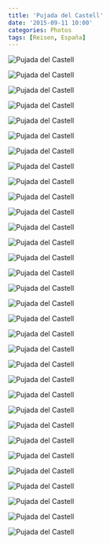 ```yaml
---
title: 'Pujada del Castell'
date: '2015-09-11 10:00'
categories: Photos
tags: [Reisen, España]
---
```


<div class='preview'><img src='{{urls.media}}/PujadaDelCastellOK.jpg' alt='Pujada del Castell'></div>

<a id='feb9e53eaa8b7e1a14b11b1e7ceb452a-800'></a>![Pujada del Castell]({{urls.media}}/feb9e53eaa8b7e1a14b11b1e7ceb452a-800.jpg 'В лучшие времена в крепости жили, как и везде. Поле, часовенка, благодать.')

<a id='9044259794bda7fab3e748fa0c6b8433-800'></a>![Pujada del Castell]({{urls.media}}/9044259794bda7fab3e748fa0c6b8433-800.jpg 'Крепость окружена рвом.')

<a id='52cfcc7e00f76ded6328470f8248cdf6-800'></a>![Pujada del Castell]({{urls.media}}/52cfcc7e00f76ded6328470f8248cdf6-800.jpg 'Над входом в крепость мне лично не хватило чугунного двуглавого орла весов 1084 килограмма.')

<a id='c21261a0cb0568a67487dc7373207125-800'></a>![Pujada del Castell]({{urls.media}}/c21261a0cb0568a67487dc7373207125-800.jpg 'Ров и милые сердцу бастиончики.')

<a id='9e5020c148e8cce8b703c97f944927bb-800'></a>![Pujada del Castell]({{urls.media}}/9e5020c148e8cce8b703c97f944927bb-800.jpg 'Какая крепость без пушек?')

<a id='fcc46714fd13b7bb903305f58f95c099-800'></a>![Pujada del Castell]({{urls.media}}/fcc46714fd13b7bb903305f58f95c099-800.jpg 'Еще техника.')

<a id='8e87651ce876e1695633081089d26112-800'></a>![Pujada del Castell]({{urls.media}}/8e87651ce876e1695633081089d26112-800.jpg 'И еще.')

<a id='96b1778067d000fcfae07ab0371e0f78-800'></a>![Pujada del Castell]({{urls.media}}/96b1778067d000fcfae07ab0371e0f78-800.jpg 'От Синода — к Сенату... Опять не то. Плац, в общем.')

<a id='90c21f0ad4b7fcb404709fba3a9a1862-800'></a>![Pujada del Castell]({{urls.media}}/90c21f0ad4b7fcb404709fba3a9a1862-800.jpg 'Плац, левая сторона.')

<a id='8f4a1c54bc37d195f4e35fd5b797194a-800'></a>![Pujada del Castell]({{urls.media}}/8f4a1c54bc37d195f4e35fd5b797194a-800.jpg 'Мостовая.')

<a id='611a332ff1cde542c77c0d8211ca3821-800'></a>![Pujada del Castell]({{urls.media}}/611a332ff1cde542c77c0d8211ca3821-800.jpg 'Красивый мост, у которого навалены какие-то камни.')

<a id='5bdba852a5c72ab271ec9d99ee00e464-800'></a>![Pujada del Castell]({{urls.media}}/5bdba852a5c72ab271ec9d99ee00e464-800.jpg 'К ограды, защищающей туристов от сваливания вниз, кто-то подошел творчески. Или ему просто кто-то сказал: «Хуан, почему у тебя тут подкова валяется?».')

<a id='54bc2c297e975205e2f063cb1a093eec-800'></a>![Pujada del Castell]({{urls.media}}/54bc2c297e975205e2f063cb1a093eec-800.jpg 'Часы.')

<a id='ad992e54fb985160a5019b40e8ca03ef-800'></a>![Pujada del Castell]({{urls.media}}/ad992e54fb985160a5019b40e8ca03ef-800.jpg 'Камин и сортир.')

<a id='c8992896c3e11fe377bbed0dfae88010-800'></a>![Pujada del Castell]({{urls.media}}/c8992896c3e11fe377bbed0dfae88010-800.jpg 'Анфилада, наверное.')

<a id='a147e9f0d362df68dac58753b0f4c1ff-800'></a>![Pujada del Castell]({{urls.media}}/a147e9f0d362df68dac58753b0f4c1ff-800.jpg 'И еще анфилада.')

<a id='428a8e619de941d325230b2d37cdb41c-800'></a>![Pujada del Castell]({{urls.media}}/428a8e619de941d325230b2d37cdb41c-800.jpg 'И еще.')

<a id='772868b564c59f82c0ac38c2c27bdb16-800'></a>![Pujada del Castell]({{urls.media}}/772868b564c59f82c0ac38c2c27bdb16-800.jpg 'Укрепления.')

<a id='641a115f03f1932e4478ccbcc53e08ef-800'></a>![Pujada del Castell]({{urls.media}}/641a115f03f1932e4478ccbcc53e08ef-800.jpg 'Вид сбоку.')

<a id='cc8fbb12461de76e23c615f795c2752c-800'></a>![Pujada del Castell]({{urls.media}}/cc8fbb12461de76e23c615f795c2752c-800.jpg 'Слева — казематы.')

<a id='dd47dbbbc7d1bb6adef1842049d6d430-800'></a>![Pujada del Castell]({{urls.media}}/dd47dbbbc7d1bb6adef1842049d6d430-800.jpg 'Казематы. Вход.')

<a id='0fc8fe4087ed9aaec5343651a83b5b8c-800'></a>![Pujada del Castell]({{urls.media}}/0fc8fe4087ed9aaec5343651a83b5b8c-800.jpg 'Лестница вниз ведет в казематы.')

<a id='7b2c15866feb648cfef64c9bdf6d0f29-800'></a>![Pujada del Castell]({{urls.media}}/7b2c15866feb648cfef64c9bdf6d0f29-800.jpg 'Крепость использовалась как тюрьма. И нет, это не поилка для лошадей, о лошадях в то время заботились и никогда не заставили бы их так тесниться. К кольцам приковывали людей; пленных.')

<a id='a778b5c6eff7c951c433a67f625961c1-800'></a>![Pujada del Castell]({{urls.media}}/a778b5c6eff7c951c433a67f625961c1-800.jpg 'Пленных было много.')

<a id='b4ded7e90eff78f1fcc2fece4c2eb7c5-800'></a>![Pujada del Castell]({{urls.media}}/b4ded7e90eff78f1fcc2fece4c2eb7c5-800.jpg 'Клетка для особо опасных особей.')

<a id='937b64dd1db316f507c6649d066da3b4-800'></a>![Pujada del Castell]({{urls.media}}/937b64dd1db316f507c6649d066da3b4-800.jpg 'Камера, шконка.')

<a id='3255301fb0120e07214c977403f888b0-800'></a>![Pujada del Castell]({{urls.media}}/3255301fb0120e07214c977403f888b0-800.jpg 'На этом электрическом стуле казнили... Э-э-э... Мариано Альварес де Кастро в 1809 году умер в этой тюрьме. Захваченный французами, он был перевезен в крепость Сан Фернан, в которой умер от лихорадки по французской версии. Испанцы утверждают, что он был отравлен. Данные из Вики, за что купил — за то и продаю.')

<a id='9034c6a1b57ccd5c096a36d571d73ff1-800'></a>![Pujada del Castell]({{urls.media}}/9034c6a1b57ccd5c096a36d571d73ff1-800.jpg 'Мемориал.')

<a id='1915ef2d3a6cb45972ddcd73c6815213-800'></a>![Pujada del Castell]({{urls.media}}/1915ef2d3a6cb45972ddcd73c6815213-800.jpg 'А тут, судя по всему, состоялась явная вечеря присяжных, вынесших приговор. Стул — в соседней комнате.')

<a id='07fa91c6636d6f97af8ecfa8fc2811bb-800'></a>![Pujada del Castell]({{urls.media}}/07fa91c6636d6f97af8ecfa8fc2811bb-800.jpg 'Просто окно. Вид изнутри.')

<a id='d035db6fb69f88cac22935256fcfae3e-800'></a>![Pujada del Castell]({{urls.media}}/d035db6fb69f88cac22935256fcfae3e-800.jpg 'Абориген.')
